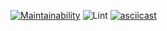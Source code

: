 [![Maintainability](https://api.codeclimate.com/v1/badges/2e439b84bc25274450e3/maintainability)](https://codeclimate.com/github/Grigorevv/backend-project-lvl1/maintainability)
![Lint](https://github.com/Grigorevv/backend-project-lvl1/workflows/Lint/badge.svg)
[![asciicast](https://asciinema.org/a/uebZdyb9FFIHmozfJPqOz4EQm.svg)](https://asciinema.org/a/uebZdyb9FFIHmozfJPqOz4EQm)
